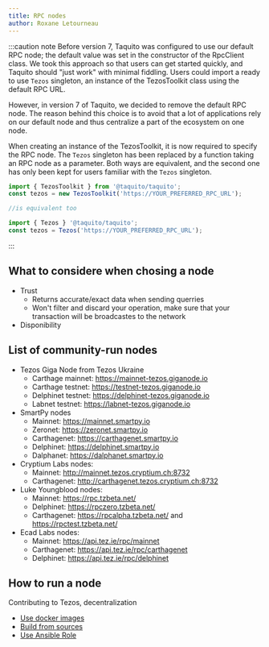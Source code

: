 ```yaml
---
title: RPC nodes
author: Roxane Letourneau
---
```


:::caution note
Before version 7, Taquito was configured to use our default RPC node; the default value was set in the constructor of the RpcClient class. We took this approach so that users can get started quickly, and Taquito should "just work" with minimal fiddling. Users could import a ready to use `Tezos` singleton, an instance of the TezosToolkit class using the default RPC URL. 

However, in version 7 of Taquito, we decided to remove the default RPC node. The reason behind this choice is to avoid that a lot of applications rely on our default node and thus centralize a part of the ecosystem on one node.

When creating an instance of the TezosToolkit, it is now required to specify the RPC node. The `Tezos` singleton has been replaced by a function taking an RPC node as a parameter. Both ways are equivalent, and the second one has only been kept for users familiar with the `Tezos` singleton.

``` js
import { TezosToolkit } from '@taquito/taquito';
const tezos = new TezosToolkit('https://YOUR_PREFERRED_RPC_URL');

//is equivalent too

import { Tezos } '@taquito/taquito';
const tezos = Tezos('https://YOUR_PREFERRED_RPC_URL');
```
:::

## What to considere when chosing a node

- Trust
    - Returns accurate/exact data when sending querries
    - Won't filter and discard your operation, make sure that your transaction will be broadcastes to the network
- Disponibility


## List of community-run nodes

- Tezos Giga Node from Tezos Ukraine
    - Carthage mainnet: https://mainnet-tezos.giganode.io
    - Carthage testnet: https://testnet-tezos.giganode.io 
    - Delphinet testnet: https://delphinet-tezos.giganode.io
    - Labnet testnet: https://labnet-tezos.giganode.io
- SmartPy nodes
    - Mainnet: https://mainnet.smartpy.io
    - Zeronet: https://zeronet.smartpy.io
    - Carthagenet: https://carthagenet.smartpy.io
    - Delphinet: https://delphinet.smartpy.io
    - Dalphanet: https://dalphanet.smartpy.io
- Cryptium Labs nodes:
    - Mainnet: http://mainnet.tezos.cryptium.ch:8732
    - Carthagenet: http://carthagenet.tezos.cryptium.ch:8732
- Luke Youngblood nodes: 
    - Mainnet: https://rpc.tzbeta.net/
    - Delphinet: https://rpczero.tzbeta.net/
    - Carthagenet: https://rpcalpha.tzbeta.net/ and https://rpctest.tzbeta.net/
- Ecad Labs nodes:
    - Mainnet: https://api.tez.ie/rpc/mainnet
    - Carthagenet: https://api.tez.ie/rpc/carthagenet
    - Delphinet: https://api.tez.ie/rpc/delphinet

## How to run a node

Contributing to Tezos, decentralization

- [Use docker images](https://tezos.gitlab.io/introduction/howtoget.html#docker-images)
- [Build from sources](https://tezos.gitlab.io/introduction/howtoget.html#docker-images)
- [Use Ansible Role](https://github.com/ecadlabs/ansible-role-tezos-node/blob/master/README.md)